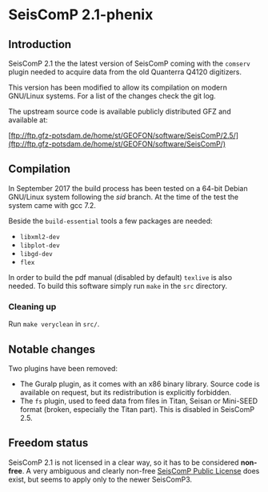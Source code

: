 # SeisComP 2.1-phenix

## Introduction

SeisComP 2.1 the the latest version of SeisComP coming with the
`comserv` plugin needed to acquire data from the old Quanterra
Q4120 digitizers.

This version has been modified to allow its compilation on modern
GNU/Linux systems. For a list of the changes check the git log.

The upstream source code is available publicly distributed GFZ
and available at:

[ftp://ftp.gfz-potsdam.de/home/st/GEOFON/software/SeisComP/2.5/](ftp://ftp.gfz-potsdam.de/home/st/GEOFON/software/SeisComP/)

## Compilation

In September 2017
the build process has been tested on a 64-bit Debian GNU/Linux
system following the *sid* branch. At the time of the test the
system came with gcc 7.2.

Beside the `build-essential` tools a few packages are needed:

- `libxml2-dev`
- `libplot-dev`
- `libgd-dev`
- `flex`

In order to build the pdf manual (disabled by default) `texlive` is also
needed. To build this software simply run `make` in the `src` directory.

### Cleaning up

Run `make veryclean` in `src/`.

## Notable changes

Two plugins have been removed:

- The Guralp plugin, as it comes with an x86 binary library. Source code is
available on request, but its redistribution is explicitly forbidden.
- The `fs` plugin, used to feed data from files in Titan, Seisan or Mini-SEED format
(broken, especially the Titan part). This is disabled in SeisComP 2.5.

## Freedom status

SeisComP 2.1 is not licensed in a clear way, so it has
to be considered **non-free**.
A very ambiguous and clearly non-free
[SeisComP Public License](http://geofon.gfz-potsdam.de/software/seiscomp/license.pdf)
does exist, but seems to apply only to the newer SeisComP3. 
